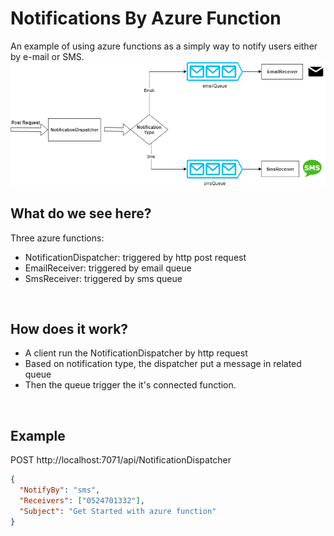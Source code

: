 # Notifications By Azure Function

An example of using azure functions as a simply way to notify users either by e-mail or SMS.
<br/>
![Alt](Diagram.png)
<br/>
## What do we see here?
Three azure functions:
* NotificationDispatcher: triggered by http post request
* EmailReceiver: triggered by email queue 
* SmsReceiver: triggered by sms queue
<br/>

## How does it work? 
* A client run the NotificationDispatcher by http request
* Based on notification type, the dispatcher put a message in related queue
* Then the queue trigger the it's connected function.
<br/>

## Example
POST http://localhost:7071/api/NotificationDispatcher<br/>
```json
{
  "NotifyBy": "sms",
  "Receivers": ["0524701332"],
  "Subject": "Get Started with azure function"
}
```
